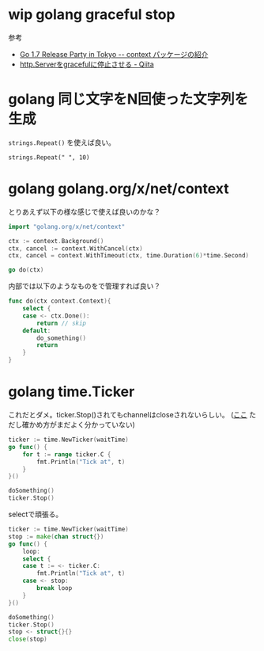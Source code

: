 # wip golang graceful stop

参考

- [Go 1.7 Release Party in Tokyo -- context パッケージの紹介](http://go-talks.appspot.com/github.com/matope/talks/2016/context/context.slide#1)
- [http.Serverをgracefulに停止させる - Qiita](http://qiita.com/nyamage/items/35feebdb1d39a570930a)

# golang 同じ文字をN回使った文字列を生成

`strings.Repeat()` を使えば良い。

```
strings.Repeat(" ", 10)
```

# golang golang.org/x/net/context

とりあえず以下の様な感じで使えば良いのかな？

```go
import "golang.org/x/net/context"

ctx := context.Background()
ctx, cancel := context.WithCancel(ctx)
ctx, cancel = context.WithTimeout(ctx, time.Duration(6)*time.Second)

go do(ctx)
```

内部では以下のようなものをで管理すれば良い？

```go
func do(ctx context.Context){
    select {
    case <- ctx.Done():
        return // skip
    default:
        do_something()
        return
    }
}
```


# golang time.Ticker

これだとダメ。ticker.Stop()されてもchannelはcloseされないらしい。
([ここ](http://okzk.hatenablog.com/entry/2015/12/01/001924) ただし確かめ方がまだよく分かっていない)

```go
ticker := time.NewTicker(waitTime)
go func() {
    for t := range ticker.C {
        fmt.Println("Tick at", t)
    }
}()

doSomething()
ticker.Stop()
```

selectで頑張る。

```go
ticker := time.NewTicker(waitTime)
stop := make(chan struct{})
go func() {
    loop:
    select {
    case t := <- ticker.C:
        fmt.Println("Tick at", t)
    case <- stop:
        break loop
    }
}()

doSomething()
ticker.Stop()
stop <- struct{}{}
close(stop)
```
